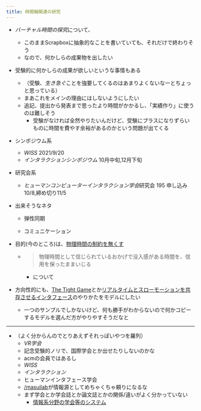 ```yaml
---
title: 時間軸関連の研究
---
```


* *バーチャル時間の探究*について、
  
  * このままScrapboxに抽象的なことを書いていても、それだけで終わりそう
  * なので、何かしらの成果物を出したい
* 受験的に何かしらの成果が欲しいというな事情もある
  
  * （受験、*生き急ぐ*ことを強要してくるのはあまりよくないなーとちょっと思っている）
  * まあこれをメインの理由にはしないようにしたい
  * 追記、提出から発表まで思ったより時間がかかるし、「実績作り」に使うのは難しそう
    * 受験がなければ全然やりたいんだけど、受験にプラスになりずらいものに時間を費やす余裕があるのかという問題が出てくる
* シンポジウム系
  
  * *WISS* 2021/9/20
  * *インタラクションシンポジウム* 10月中旬,12月下旬
* 研究会系
  
  * *ヒューマンコンピューターインタラクション学会*研究会 195 申し込み10/8,締め切り11/5
* 出来そうなネタ
  
  * 弾性同期
  
  * コミュニケーション

* 目的(今のところ)は、[物理時間の制約を無くす](%E7%89%A9%E7%90%86%E6%99%82%E9%96%93%E3%81%AE%E5%88%B6%E7%B4%84%E3%82%92%E7%84%A1%E3%81%8F%E3%81%99.md)
  
  * 
     > 
     > 物理時間として信じられているおかげで没入感がある時間を、信用を保ったままいじる
    
    * について
* 方向性的にも、[The Tight Game](The%20Tight%20Game.md)とか[リアルタイムとスローモーションを共存させるインタフェース](%E3%83%AA%E3%82%A2%E3%83%AB%E3%82%BF%E3%82%A4%E3%83%A0%E3%81%A8%E3%82%B9%E3%83%AD%E3%83%BC%E3%83%A2%E3%83%BC%E3%82%B7%E3%83%A7%E3%83%B3%E3%82%92%E5%85%B1%E5%AD%98%E3%81%95%E3%81%9B%E3%82%8B%E3%82%A4%E3%83%B3%E3%82%BF%E3%83%95%E3%82%A7%E3%83%BC%E3%82%B9.md)のやりかたをモデルにしたい
  
  * 一つのサンプルでしかないけど、何も勝手がわからないので何かコピーするモデルを選んだ方がやりやすそうだなと

---

* （よく分からんのでとりあえずそれっぽいやつを羅列）
  - *VR学会*
  - 記念受験的ノリで、国際学会とか出せたりしないのかな
  - acmの会員ではあるし
  - *WISS*
  - *インタラクション*
  - ヒューマンインタフェース学会
  * [/masuilab](https://scrapbox.io/masuilab)が情報源としてめちゃくちゃ頼りになるな
  * まず学会とか学会誌とか論文誌とかの関係/違いがよく分かっていない
    * [情報系分野の学会等のシステム](%E6%83%85%E5%A0%B1%E7%B3%BB%E5%88%86%E9%87%8E%E3%81%AE%E5%AD%A6%E4%BC%9A%E7%AD%89%E3%81%AE%E3%82%B7%E3%82%B9%E3%83%86%E3%83%A0.md)
